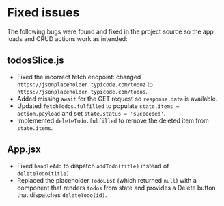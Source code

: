 # Fixed issues

The following bugs were found and fixed in the project source so the app loads and CRUD actions work as intended:

## todosSlice.js

  - Fixed the incorrect fetch endpoint: changed `https://jsonplaceholder.typicode.com/todoz` to `https://jsonplaceholder.typicode.com/todos`.
  - Added missing `await` for the GET request so `response.data` is available.
  - Updated `fetchTodos.fulfilled` to populate `state.items = action.payload` and set `state.status = 'succeeded'`.
  - Implemented `deleteTodo.fulfilled` to remove the deleted item from `state.items`.

## App.jsx
  - Fixed `handleAdd` to dispatch `addTodo(title)` instead of `deleteTodo(title)`.
  - Replaced the placeholder `TodoList` (which returned `null`) with a component that renders `todos` from state and provides a Delete button that dispatches `deleteTodo(id)`.
